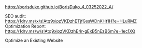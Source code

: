https://borisduko.github.io/BorisDuko_4_03252022_A/

SEO audit:\
https://1drv.ms/x/s!Atq9xipzVKDzhETjfGssWDnKHt1H?e=HLuRMZ<br/>
Optimization Report:\
https://1drv.ms/w/s!Atq9xipzVKDzhE4r-gExB5nEzB6m?e=1ec1XQ<br/>

Optimize an Existing Website
